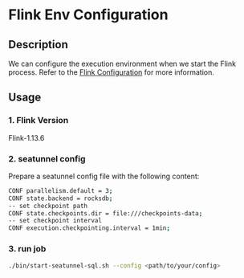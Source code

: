 # Flink Env Configuration

## Description

We can configure the execution environment when we start the Flink process. Refer to the [Flink Configuration](https://nightlies.apache.org/flink/flink-docs-release-1.13/docs/deployment/config/) for more information.

## Usage

### 1. Flink Version 

Flink-1.13.6

### 2. seatunnel config

Prepare a seatunnel config file with the following content:

```bash
CONF parallelism.default = 3;
CONF state.backend = rocksdb;
-- set checkpoint path
CONF state.checkpoints.dir = file:///checkpoints-data;
-- set checkpoint interval
CONF execution.checkpointing.interval = 1min;

```

### 3. run job

```bash
./bin/start-seatunnel-sql.sh --config <path/to/your/config>
```



